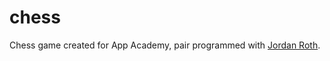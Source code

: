 # chess
Chess game created for App Academy, pair programmed with [Jordan Roth](https://github.com/jmtroth0/chess).
